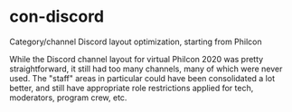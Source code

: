 # con-discord
Category/channel Discord layout optimization, starting from Philcon

While the Discord channel layout for virtual Philcon 2020 was pretty straightforward,
it still had too many channels, many of which were never used.  The "staff" areas in
particular could have been consolidated a lot better, and still have appropriate
role restrictions applied for tech, moderators, program crew, etc.
